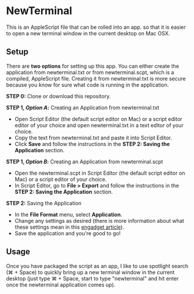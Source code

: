 # NewTerminal
This is an AppleScript file that can be rolled into an app. so that it is easier to open a new terminal window in the current desktop on Mac OSX.

## Setup
There are **two options** for setting up this app.  You can either create the application from newterminal.txt or from newterminal.scpt, which is a compiled, AppleScript file.  Creating it from newterminal.txt is more secure because you know for sure what code is running in the application.

**STEP 0:** Clone or download this repository.

**STEP 1, *Option A*:** Creating an Application from newterminal.txt
- Open Script Editor (the default script editor on Mac) or a script editor editor of your choice and open newterminal.txt in a text editor of your choice.
- Copy the text from newterminal.txt and paste it into Script Editor.
- Click **Save** and follow the instructions in the **STEP 2: Saving the Application** section.

**STEP 1, *Option B*:** Creating an Application from newterminal.scpt
- Open the newterminal.scpt in Script Editor (the default script editor on Mac) or a script editor of your choice.
- In Script Editor, go to **File > Export** and follow the instructions in the **STEP 2: Saving the Application** section.

**STEP 2:** Saving the Application
- In the **File Format** menu, select **Application**.
- Change any settings as desired (there is more information about what these settings mean in this [engadget article](https://www.engadget.com/2008/01/13/applescript-saving-scripts/)).
- Save the application and you're good to go!

## Usage
Once you have packaged the script as an app, I like to use spotlight search (⌘ + Space) to quickly bring up a new terminal window in the current desktop (just type ⌘ + Space, start to type "newterminal" and hit enter once the newterminal application comes up).

